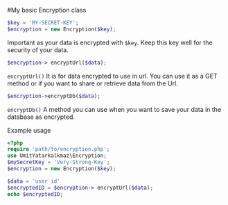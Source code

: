 #My basic Encryption class
```php
$key = 'MY-SECRET-KEY';
$encryption = new Encryption($key);
```
Important as your data is encrypted with `$key`. Keep this key well for the security of your data.
```php
$encryption-> encryptUrl($data);
```
`encryptUrl()` It is for data encrypted to use in url. You can use it as a GET method or if you want to share or retrieve data from the Url.
```php
$encryption->encryptDb($data);
```
`encryptDb()` A method you can use when you want to save your data in the database as encrypted.

Example usage
```php
<?php
require 'path/to/encryption.php';
use UmitYatarkalkmaz\Encryption;
$mySecretKey = 'Very-Strong-Key';
$encryption = new Encryption($key);

$data = 'user id'
$encryptedID = $encryption-> encryptUrl($data);
echo $encryptedID;
```